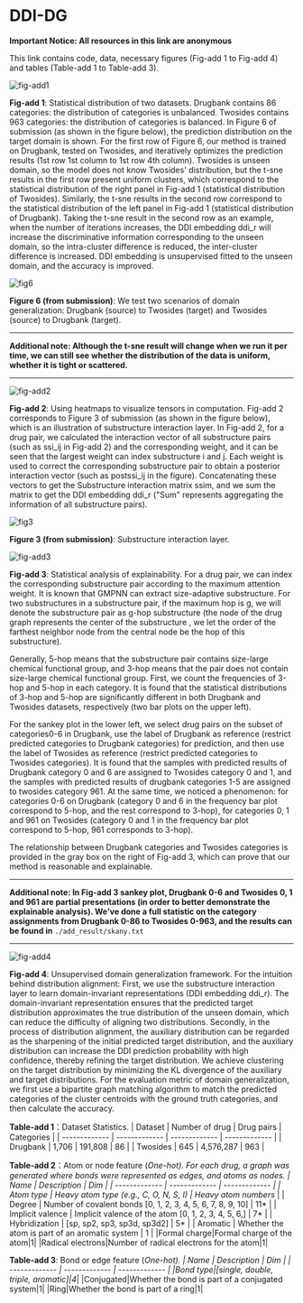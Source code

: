 # DDI-DG

**Important Notice: All resources in this link are anonymous**

This link contains code, data, necessary figures (Fig-add 1 to Fig-add 4) and tables (Table-add 1 to Table-add 3).

![fig-add1](https://github.com/DoubleBlindAnonymous/DDI-DG/blob/main/add_result/figadd1.png)

**Fig-add 1**: Statistical distribution of two datasets. Drugbank contains 86 categories: the distribution of categories is unbalanced. Twosides contains 963 categories: the distribution of categories is balanced. In Figure 6 of submission (as shown in the figure below), the prediction distribution on the target domain is shown. For the first row of Figure 6, our method is trained on Drugbank, tested on Twosides, and iteratively optimizes the prediction results (1st row 1st column to 1st row 4th column). Twosides is unseen domain, so the model does not know Twosides' distribution, but the t-sne results in the first row present uniform clusters, which correspond to the statistical distribution of the right panel in Fig-add 1 (statistical distribution of Twosides). Similarly, the t-sne results in the second row correspond to the statistical distribution of the left panel in Fig-add 1 (statistical distribution of Drugbank).
Taking the t-sne result in the second row as an example, when the number of iterations increases, the DDI embedding ddi_r will increase the discriminative information corresponding to the unseen domain, so the intra-cluster difference is reduced, the inter-cluster difference is increased. DDI embedding is unsupervised fitted to the unseen domain, and the accuracy is improved.

![fig6](https://github.com/DoubleBlindAnonymous/DDI-DG/blob/main/add_result/subm6.png)

**Figure 6 (from submission)**: We test two scenarios of domain generalization: Drugbank (source) to Twosides (target) and Twosides (source) to Drugbank (target).

***
**Additional note: Although the t-sne result will change when we run it per time, we can still see whether the distribution of the data is uniform, whether it is tight or scattered.**
***

![fig-add2](https://github.com/DoubleBlindAnonymous/DDI-DG/blob/main/add_result/figadd2.png)

**Fig-add 2**: Using heatmaps to visualize tensors in computation. Fig-add 2 corresponds to Figure 3 of submission (as shown in the figure below), which is an illustration of substructure interaction layer.
In Fig-add 2, for a drug pair, we calculated the interaction vector of all substructure pairs (such as ssi_ij in Fig-add 2) and the corresponding weight, and it can be seen that the largest weight can index substructure i and j. Each weight is used to correct the corresponding substructure pair to obtain a posterior interaction vector (such as postssi_ij in the figure). Concatenating these vectors to get the Substructure interaction matrix ssim, and we sum the matrix to get the DDI embedding ddi_r ("Sum" represents aggregating the information of all substructure pairs).

![fig3](https://github.com/DoubleBlindAnonymous/DDI-DG/blob/main/add_result/subm3.png)

**Figure 3 (from submission)**: Substructure interaction layer.

![fig-add3](https://github.com/DoubleBlindAnonymous/DDI-DG/blob/main/add_result/figadd3.png)

**Fig-add 3**: Statistical analysis of explainability. For a drug pair, we can index the corresponding substructure pair according to the maximum attention weight. It is known that GMPNN can extract size-adaptive substructure. For two substructures in a substructure pair, if the maximum hop is g, we will denote the substructure pair as g-hop substructure (the node of the drug graph represents the center of the substructure , we let the order of the farthest neighbor node from the central node be the hop of this substructure).

Generally, 5-hop means that the substructure pair contains size-large chemical functional group, and 3-hop means that the pair does not contain size-large chemical functional group.
First, we count the frequencies of 3-hop and 5-hop in each category. It is found that the statistical distributions of 3-hop and 5-hop are significantly different in both Drugbank and Twosides datasets, respectively (two bar plots on the upper left).

For the sankey plot in the lower left, we select drug pairs on the subset of categories0-6 in Drugbank, use the label of Drugbank as reference (restrict predicted categories to Drugbank categories) for prediction, and then use the label of Twosides as reference (restrict predicted categories to Twosides categories). It is found that the samples with predicted results of Drugbank category 0 and 6 are assigned to Twosides category 0 and 1, and the samples with predicted results of drugbank categories 1-5 are assigned to twosides category 961. At the same time, we noticed a phenomenon: for categories 0-6 on Drugbank (category 0 and 6 in the frequency bar plot correspond to 5-hop, and the rest correspond to 3-hop), for categories 0, 1 and 961 on Twosides (category 0 and 1 in the frequency bar plot correspond to 5-hop, 961 corresponds to 3-hop).

The relationship between Drugbank categories and Twosides categories is provided in the gray box on the right of Fig-add 3, which can prove that our method is reasonable and explainable.

***
**Additional note: In Fig-add 3 sankey plot, Drugbank 0-6 and Twosides 0, 1 and 961 are partial presentations (in order to better demonstrate the explainable analysis). We've done a full statistic on the category assignments from Drugbank 0-86 to Twosides 0-963, and the results can be found in** `./add_result/skany.txt`
***

![fig-add4](https://github.com/DoubleBlindAnonymous/DDI-DG/blob/main/add_result/figadd4.png)

**Fig-add 4**: Unsupervised domain generalization framework. For the intuition behind distribution alignment: First, we use the substructure interaction layer to learn domain-invariant representations (DDI embedding ddi_r). The domain-invariant representation ensures that the predicted target distribution approximates the true distribution of the unseen domain, which can reduce the difficulty of aligning two distributions. Secondly, in the process of distribution alignment, the auxiliary distribution can be regarded as the sharpening of the initial predicted target distribution, and the auxiliary distribution can increase the DDI prediction probability with high confidence, thereby refining the target distribution. We achieve clustering on the target distribution by minimizing the KL divergence of the auxiliary and target distributions. For the evaluation metric of domain generalization, we first use a bipartite graph matching algorithm to match the predicted categories of the cluster centroids with the ground truth categories, and then calculate the accuracy.

**Table-add 1**：Dataset Statistics.
| Dataset  | Number of drug | Drug pairs | Categories |
| ------------- | ------------- | ------------- | ------------- |
| Drugbank  | 1,706  | 191,808 | 86 |
| Twosides  | 645  | 4,576,287 | 963 |

**Table-add 2**：Atom or node feature (*One-hot). For each drug, a graph was generated where bonds were represented as edges, and atoms as nodes. 
| Name  | Description | Dim |
| ------------- | ------------- | ------------- |
| Atom type  | Heavy atom type (e.g., C, O, N, S, I)  | Heavy atom numbers* |
| Degree  | Number of covalent bonds [0, 1, 2, 3, 4, 5, 6, 7, 8, 9, 10]  | 11* |
| Implicit valence  | Implicit valence of the atom [0, 1, 2, 3, 4, 5, 6,]  | 7* |
| Hybridization  | [sp, sp2, sp3, sp3d, sp3d2]  | 5* |
| Aromatic  | Whether the atom is part of an aromatic system  | 1 |
|Formal charge|Formal charge of the atom|1|
|Radical electrons|Number of radical electrons for the atom|1|

**Table-add 3**: Bond or edge feature (*One-hot).
| Name  | Description | Dim |
| ------------- | ------------- | ------------- |
|Bond type|[single, double, triple, aromatic]|4*|
|Conjugated|Whether the bond is part of a conjugated system|1|
|Ring|Whether the bond is part of a ring|1|
